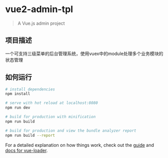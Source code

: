 # vue2-admin-tpl

> A Vue.js admin project

## 项目描述

一个可支持三级菜单的后台管理系统，使用vuex中的module处理多个业务模块的状态管理

## 如何运行

``` bash
# install dependencies
npm install

# serve with hot reload at localhost:8080
npm run dev

# build for production with minification
npm run build

# build for production and view the bundle analyzer report
npm run build --report
```

For a detailed explanation on how things work, check out the [guide](http://vuejs-templates.github.io/webpack/) and [docs for vue-loader](http://vuejs.github.io/vue-loader).

